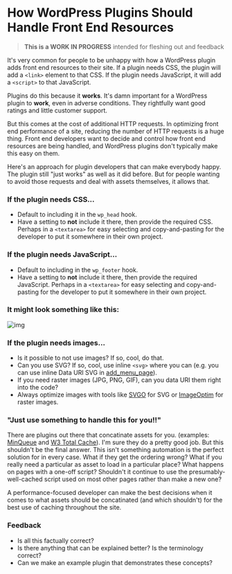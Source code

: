 # How WordPress Plugins Should Handle Front End Resources

> **This is a WORK IN PROGRESS** intended for fleshing out and feedback

It's very common for people to be unhappy with how a WordPress plugin adds front end resources to their site. If a plugin needs CSS, the plugin will add a `<link>` element to that CSS. If the plugin needs JavaScript, it will add a `<script>` to that JavaScript.

Plugins do this because it **works**. It's damn important for a WordPress plugin to **work**, even in adverse conditions. They rightfully want good ratings and little customer support.

But this comes at the cost of additional HTTP requests. In optimizing front end performance of a site, reducing the number of HTTP requests is a huge thing. Front end developers want to decide and control how front end resources are being handled, and WordPress plugins don't typically make this easy on them.

Here's an approach for plugin developers that can make everybody happy. The plugin still "just works" as well as it did before. But for people wanting to avoid those requests and deal with assets themselves, it allows that.

### If the plugin needs CSS...

- Default to including it in the `wp_head` hook.
- Have a setting to **not** include it there, then provide the required CSS. Perhaps in a `<textarea>` for easy selecting and copy-and-pasting for the developer to put it somewhere in their own project.

### If the plugin needs JavaScript...

- Default to including in the `wp_footer` hook.
- Have a setting to **not** include it there, then provide the required JavaScript. Perhaps in a `<textarea>` for easy selecting and copy-and-pasting for the developer to put it somewhere in their own project.

### It might look something like this:

![img](http://f.cl.ly/items/0I3c3H1P2e2r3g2B371L/Screen%20Shot%202014-09-29%20at%204.48.16%20PM.png)

### If the plugin needs images...

- Is it possible to not use images? If so, cool, do that.
- Can you use SVG? If so, cool, use inline `<svg>` where you can (e.g. you can use inline Data URI SVG in [add_menu_page](http://codex.wordpress.org/Function_Reference/add_menu_page)).
- If you need raster images (JPG, PNG, GIF), can you data URI them right into the code?
- Always optimize images with tools like [SVGO](https://github.com/svg/svgo) for SVG or [ImageOptim](https://imageoptim.com/) for raster images.

### "Just use something to handle this for you!!"

There are plugins out there that concatinate assets for you. (examples: [MinQueue](https://wordpress.org/plugins/minqueue/) and [W3 Total Cache](https://wordpress.org/plugins/w3-total-cache/)). I'm sure they do a pretty good job. But this shouldn't be the final answer. This isn't something automation is the perfect solution for in every case. What if they get the ordering wrong? What if you really need a particular as asset to load in a particular place? What happens on pages with a one-off script? Shouldn't it continue to use the presumably-well-cached script used on most other pages rather than make a new one?

A performance-focused developer can make the best decisions when it comes to what assets should be concatinated (and which shouldn't) for the best use of caching throughout the site.

### Feedback

- Is all this factually correct?
- Is there anything that can be explained better? Is the terminology correct?
- Can we make an example plugin that demonstrates these concepts?
